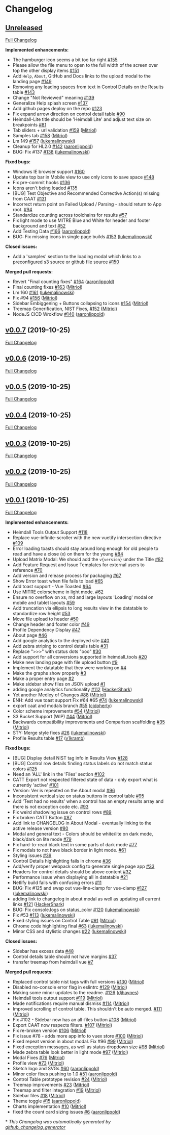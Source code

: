 # Changelog

## [Unreleased](https://github.com/mitre/heimdall-vuetify/tree/HEAD)

[Full Changelog](https://github.com/mitre/heimdall-vuetify/compare/v0.0.7...HEAD)

**Implemented enhancements:**

- The hamburger icon seems a bit too far right [\#155](https://github.com/mitre/heimdall-vuetify/issues/155)
- Please allow the file menu to open to the full width of the screen over top the other display items [\#151](https://github.com/mitre/heimdall-vuetify/issues/151)
- Add `Help`, `About`, GitHub and Docs links to the upload modal to the landing page [\#149](https://github.com/mitre/heimdall-vuetify/issues/149)
- Removing any leading spaces from text in Control Details on the Results table [\#143](https://github.com/mitre/heimdall-vuetify/issues/143)
- Change "Not Reviewed" meaning [\#139](https://github.com/mitre/heimdall-vuetify/issues/139)
- Generalize Help splash screen [\#137](https://github.com/mitre/heimdall-vuetify/issues/137)
- Add github pages deploy on the repo [\#123](https://github.com/mitre/heimdall-vuetify/issues/123)
- Fix expand arrow direction on control detail table [\#90](https://github.com/mitre/heimdall-vuetify/issues/90)
- Heimdall-Lite title should be 'Heimdall Lite' and adjust text size on breakpoints [\#81](https://github.com/mitre/heimdall-vuetify/issues/81)
- Tab sliders + url validation [\#159](https://github.com/mitre/heimdall-vuetify/pull/159) ([Mitriol](https://github.com/Mitriol))
- Samples tab [\#158](https://github.com/mitre/heimdall-vuetify/pull/158) ([Mitriol](https://github.com/Mitriol))
- Lm 149 [\#157](https://github.com/mitre/heimdall-vuetify/pull/157) ([lukemalinowski](https://github.com/lukemalinowski))
- Cleanup for HL2.0 [\#142](https://github.com/mitre/heimdall-vuetify/pull/142) ([aaronlippold](https://github.com/aaronlippold))
- BUG: Fix \#137 [\#138](https://github.com/mitre/heimdall-vuetify/pull/138) ([lukemalinowski](https://github.com/lukemalinowski))

**Fixed bugs:**

- Windows IE browser support [\#160](https://github.com/mitre/heimdall-vuetify/issues/160)
- Update top bar in Mobile view to use only icons to save space [\#148](https://github.com/mitre/heimdall-vuetify/issues/148)
- Fix pre-commit hooks [\#136](https://github.com/mitre/heimdall-vuetify/issues/136)
- Icons aren't being loaded [\#135](https://github.com/mitre/heimdall-vuetify/issues/135)
- \[BUG\] Test Objective and Recommended Corrective Action\(s\) missing from CAAT [\#131](https://github.com/mitre/heimdall-vuetify/issues/131)
- Incorrect return point on Failed Upload / Parsing - should return to App root. [\#94](https://github.com/mitre/heimdall-vuetify/issues/94)
- Standardize counting across toolchains for results [\#57](https://github.com/mitre/heimdall-vuetify/issues/57)
- Fix light mode to use MITRE Blue and White for header and footer background and text [\#52](https://github.com/mitre/heimdall-vuetify/issues/52)
- Add Testing Data  [\#166](https://github.com/mitre/heimdall-vuetify/pull/166) ([aaronlippold](https://github.com/aaronlippold))
- BUG: Fix missing icons in single page builds [\#153](https://github.com/mitre/heimdall-vuetify/pull/153) ([lukemalinowski](https://github.com/lukemalinowski))

**Closed issues:**

- Add a 'samples' section to the loading modal which links to a preconfigured s3 source or github file source [\#150](https://github.com/mitre/heimdall-vuetify/issues/150)

**Merged pull requests:**

- Revert "Final counting fixes" [\#164](https://github.com/mitre/heimdall-vuetify/pull/164) ([aaronlippold](https://github.com/aaronlippold))
- Final counting fixes [\#163](https://github.com/mitre/heimdall-vuetify/pull/163) ([Mitriol](https://github.com/Mitriol))
- Lm 160 [\#161](https://github.com/mitre/heimdall-vuetify/pull/161) ([lukemalinowski](https://github.com/lukemalinowski))
- Fix \#94 [\#156](https://github.com/mitre/heimdall-vuetify/pull/156) ([Mitriol](https://github.com/Mitriol))
- Sidebar Embiggening + Buttons collapsing to icons [\#154](https://github.com/mitre/heimdall-vuetify/pull/154) ([Mitriol](https://github.com/Mitriol))
- Treemap Generification, NIST Fixes,  [\#152](https://github.com/mitre/heimdall-vuetify/pull/152) ([Mitriol](https://github.com/Mitriol))
- NodeJS CICD Wrokflow [\#140](https://github.com/mitre/heimdall-vuetify/pull/140) ([aaronlippold](https://github.com/aaronlippold))

## [v0.0.7](https://github.com/mitre/heimdall-vuetify/tree/v0.0.7) (2019-10-25)

[Full Changelog](https://github.com/mitre/heimdall-vuetify/compare/v0.0.6...v0.0.7)

## [v0.0.6](https://github.com/mitre/heimdall-vuetify/tree/v0.0.6) (2019-10-25)

[Full Changelog](https://github.com/mitre/heimdall-vuetify/compare/v0.0.5...v0.0.6)

## [v0.0.5](https://github.com/mitre/heimdall-vuetify/tree/v0.0.5) (2019-10-25)

[Full Changelog](https://github.com/mitre/heimdall-vuetify/compare/v0.0.4...v0.0.5)

## [v0.0.4](https://github.com/mitre/heimdall-vuetify/tree/v0.0.4) (2019-10-25)

[Full Changelog](https://github.com/mitre/heimdall-vuetify/compare/v0.0.3...v0.0.4)

## [v0.0.3](https://github.com/mitre/heimdall-vuetify/tree/v0.0.3) (2019-10-25)

[Full Changelog](https://github.com/mitre/heimdall-vuetify/compare/v0.0.2...v0.0.3)

## [v0.0.2](https://github.com/mitre/heimdall-vuetify/tree/v0.0.2) (2019-10-25)

[Full Changelog](https://github.com/mitre/heimdall-vuetify/compare/v0.0.1...v0.0.2)

## [v0.0.1](https://github.com/mitre/heimdall-vuetify/tree/v0.0.1) (2019-10-25)

[Full Changelog](https://github.com/mitre/heimdall-vuetify/compare/0a3d7361c5f066020e4187c5333caa725238756b...v0.0.1)

**Implemented enhancements:**

- Heimdall Tools Output Support [\#118](https://github.com/mitre/heimdall-vuetify/issues/118)
- Replace vue-infinite-scroller with the new vuetify intersection directive [\#109](https://github.com/mitre/heimdall-vuetify/issues/109)
- Error loading toasts should stay around long enough for old people to read and have a close \(x\) on them for the young [\#84](https://github.com/mitre/heimdall-vuetify/issues/84)
- Upload Matrix Modal: We should add the `v{version}` under the Title  [\#82](https://github.com/mitre/heimdall-vuetify/issues/82)
- Add Feature Request and Issue Templates for external users to reference [\#70](https://github.com/mitre/heimdall-vuetify/issues/70)
- Add version and release process for packaging [\#67](https://github.com/mitre/heimdall-vuetify/issues/67)
- Show Error toast when file fails to load [\#65](https://github.com/mitre/heimdall-vuetify/issues/65)
- Add toast support - Vue Toasted [\#64](https://github.com/mitre/heimdall-vuetify/issues/64)
- Use MITRE colorscheme in light mode. [\#62](https://github.com/mitre/heimdall-vuetify/issues/62)
- Ensure no overflow on xs, md and large layouts 'Loading' modal on mobile and tablet layouts [\#59](https://github.com/mitre/heimdall-vuetify/issues/59)
- Add truncation via ellipsis to long results view in the datatable to standardize row height [\#53](https://github.com/mitre/heimdall-vuetify/issues/53)
- Move file upload to header [\#50](https://github.com/mitre/heimdall-vuetify/issues/50)
- Change header and footer color [\#49](https://github.com/mitre/heimdall-vuetify/issues/49)
- Profile Dependency Display [\#47](https://github.com/mitre/heimdall-vuetify/issues/47)
- About page [\#46](https://github.com/mitre/heimdall-vuetify/issues/46)
- Add google analytics to the deployed site [\#40](https://github.com/mitre/heimdall-vuetify/issues/40)
- Add zebra striping to control details table [\#31](https://github.com/mitre/heimdall-vuetify/issues/31)
- Replace "\>\>\>" with status dots "ooo" [\#30](https://github.com/mitre/heimdall-vuetify/issues/30)
- Add support for all conversions supported in heimdall\_tools [\#20](https://github.com/mitre/heimdall-vuetify/issues/20)
- Make new landing page with file upload button [\#9](https://github.com/mitre/heimdall-vuetify/issues/9)
- Implement the datatable that they were working on [\#4](https://github.com/mitre/heimdall-vuetify/issues/4)
- Make the graphs show properly [\#3](https://github.com/mitre/heimdall-vuetify/issues/3)
- Make a proper entry page [\#2](https://github.com/mitre/heimdall-vuetify/issues/2)
- Make sidebar show files on JSON upload [\#1](https://github.com/mitre/heimdall-vuetify/issues/1)
- adding google analytics functionality [\#112](https://github.com/mitre/heimdall-vuetify/pull/112) ([HackerShark](https://github.com/HackerShark))
- Yet another Medley of Changes [\#88](https://github.com/mitre/heimdall-vuetify/pull/88) ([Mitriol](https://github.com/Mitriol))
- ENH: Add vue toast support Fix \#64 \#65 [\#74](https://github.com/mitre/heimdall-vuetify/pull/74) ([lukemalinowski](https://github.com/lukemalinowski))
- export caat and modals branch [\#55](https://github.com/mitre/heimdall-vuetify/pull/55) ([cjdoherty](https://github.com/cjdoherty))
- Color scheme improvements [\#54](https://github.com/mitre/heimdall-vuetify/pull/54) ([Mitriol](https://github.com/Mitriol))
- S3 Bucket Support \(WIP\) [\#44](https://github.com/mitre/heimdall-vuetify/pull/44) ([Mitriol](https://github.com/Mitriol))
- Backwards compatibility improvements and Comparison scaffolding [\#35](https://github.com/mitre/heimdall-vuetify/pull/35) ([Mitriol](https://github.com/Mitriol))
- STY: Merge style fixes [\#26](https://github.com/mitre/heimdall-vuetify/pull/26) ([lukemalinowski](https://github.com/lukemalinowski))
- Profile Results table [\#17](https://github.com/mitre/heimdall-vuetify/pull/17) ([v1kramb](https://github.com/v1kramb))

**Fixed bugs:**

- \[BUG\] Display detail NIST tag info in Results View [\#128](https://github.com/mitre/heimdall-vuetify/issues/128)
- \[BUG\] Control row details finding status labels do not match status colors [\#125](https://github.com/mitre/heimdall-vuetify/issues/125)
- Need an 'ALL' link in the 'Files' section [\#102](https://github.com/mitre/heimdall-vuetify/issues/102)
- CATT Export not respected filtered state of data - only export what is currently 'active' [\#101](https://github.com/mitre/heimdall-vuetify/issues/101)
- Version: Ver is repeated on the About modal [\#96](https://github.com/mitre/heimdall-vuetify/issues/96)
- Inconsistent vertical size on status buttons in control table [\#95](https://github.com/mitre/heimdall-vuetify/issues/95)
- Add 'Test had no results' when a control has an empty results array and there is not exception code etc. [\#93](https://github.com/mitre/heimdall-vuetify/issues/93)
- Fix weird shadowing issue on control rows [\#89](https://github.com/mitre/heimdall-vuetify/issues/89)
- Fix broken CATT Button [\#87](https://github.com/mitre/heimdall-vuetify/issues/87)
- Add link to CHANGELOG in About Modal - eventually linking to the active release version [\#80](https://github.com/mitre/heimdall-vuetify/issues/80)
- Modal and general text - Colors should be white/lite on dark mode, black/dark on lite mode [\#79](https://github.com/mitre/heimdall-vuetify/issues/79)
- Fix hard-to-read black text in some parts of dark mode [\#77](https://github.com/mitre/heimdall-vuetify/issues/77)
- Fix modals to not have black border in light mode. [\#61](https://github.com/mitre/heimdall-vuetify/issues/61)
- Styling issues [\#39](https://github.com/mitre/heimdall-vuetify/issues/39)
- Control Details highlighting fails in chrome [\#36](https://github.com/mitre/heimdall-vuetify/issues/36)
- Add/verify proper webpack config to generate single page app [\#33](https://github.com/mitre/heimdall-vuetify/issues/33)
- Headers for control details should be above content  [\#32](https://github.com/mitre/heimdall-vuetify/issues/32)
- Performance issue when displaying all in datatable [\#21](https://github.com/mitre/heimdall-vuetify/issues/21)
- Netlify build fails with confusing errors [\#11](https://github.com/mitre/heimdall-vuetify/issues/11)
- BUG: Fix \#125 and swap out vue-line-clamp for vue-clamp [\#127](https://github.com/mitre/heimdall-vuetify/pull/127) ([lukemalinowski](https://github.com/lukemalinowski))
- adding link to changelog in about modal as well as updating all current links [\#121](https://github.com/mitre/heimdall-vuetify/pull/121) ([HackerShark](https://github.com/HackerShark))
- BUG: Fix console.logs on status\_color [\#120](https://github.com/mitre/heimdall-vuetify/pull/120) ([lukemalinowski](https://github.com/lukemalinowski))
- Fix \#53 [\#113](https://github.com/mitre/heimdall-vuetify/pull/113) ([lukemalinowski](https://github.com/lukemalinowski))
- Fixed styling issues on Control Table [\#91](https://github.com/mitre/heimdall-vuetify/pull/91) ([Mitriol](https://github.com/Mitriol))
- Chrome code highlighting final [\#63](https://github.com/mitre/heimdall-vuetify/pull/63) ([lukemalinowski](https://github.com/lukemalinowski))
- Minor CSS and stylistic changes [\#22](https://github.com/mitre/heimdall-vuetify/pull/22) ([lukemalinowski](https://github.com/lukemalinowski))

**Closed issues:**

- Sidebar has excess data [\#48](https://github.com/mitre/heimdall-vuetify/issues/48)
- Control details table should not have margins [\#37](https://github.com/mitre/heimdall-vuetify/issues/37)
- transfer treemap from heimdall vue [\#7](https://github.com/mitre/heimdall-vuetify/issues/7)

**Merged pull requests:**

- Replaced control table nist tags with full versions [\#130](https://github.com/mitre/heimdall-vuetify/pull/130) ([Mitriol](https://github.com/Mitriol))
- Disabled no-console error flag in eslintrc [\#129](https://github.com/mitre/heimdall-vuetify/pull/129) ([Mitriol](https://github.com/Mitriol))
- Making some minor updates to the readme. [\#126](https://github.com/mitre/heimdall-vuetify/pull/126) ([djhaynes](https://github.com/djhaynes))
- Heimdall tools output support [\#119](https://github.com/mitre/heimdall-vuetify/pull/119) ([Mitriol](https://github.com/Mitriol))
- Made notifications require manual dismiss [\#114](https://github.com/mitre/heimdall-vuetify/pull/114) ([Mitriol](https://github.com/Mitriol))
- Improved scrolling of control table. This shouldn't be auto merged. [\#111](https://github.com/mitre/heimdall-vuetify/pull/111) ([Mitriol](https://github.com/Mitriol))
- Fix \#102 - Sidebar now has an all-files button [\#108](https://github.com/mitre/heimdall-vuetify/pull/108) ([Mitriol](https://github.com/Mitriol))
- Export CAAT now respects filters. [\#107](https://github.com/mitre/heimdall-vuetify/pull/107) ([Mitriol](https://github.com/Mitriol))
- Fix re-broken version [\#106](https://github.com/mitre/heimdall-vuetify/pull/106) ([Mitriol](https://github.com/Mitriol))
- Fix issue \#78 - adds more app info to vuex store [\#100](https://github.com/mitre/heimdall-vuetify/pull/100) ([Mitriol](https://github.com/Mitriol))
- Fixed repeat version in about modal. Fix \#96 [\#99](https://github.com/mitre/heimdall-vuetify/pull/99) ([Mitriol](https://github.com/Mitriol))
- Fixed exception messages, as well as status dropdown size [\#98](https://github.com/mitre/heimdall-vuetify/pull/98) ([Mitriol](https://github.com/Mitriol))
- Made zebra table look better in light mode [\#97](https://github.com/mitre/heimdall-vuetify/pull/97) ([Mitriol](https://github.com/Mitriol))
- Modal Fixes [\#76](https://github.com/mitre/heimdall-vuetify/pull/76) ([Mitriol](https://github.com/Mitriol))
- Profile view [\#73](https://github.com/mitre/heimdall-vuetify/pull/73) ([Mitriol](https://github.com/Mitriol))
- Sketch logo and SVGs [\#60](https://github.com/mitre/heimdall-vuetify/pull/60) ([aaronlippold](https://github.com/aaronlippold))
- Minor color fixes pushing to 1.0 [\#51](https://github.com/mitre/heimdall-vuetify/pull/51) ([aaronlippold](https://github.com/aaronlippold))
- Control Table prototype revision [\#24](https://github.com/mitre/heimdall-vuetify/pull/24) ([Mitriol](https://github.com/Mitriol))
- Treemap improvements [\#23](https://github.com/mitre/heimdall-vuetify/pull/23) ([Mitriol](https://github.com/Mitriol))
- Treemap and filter integration [\#19](https://github.com/mitre/heimdall-vuetify/pull/19) ([Mitriol](https://github.com/Mitriol))
- Sidebar files [\#18](https://github.com/mitre/heimdall-vuetify/pull/18) ([Mitriol](https://github.com/Mitriol))
- Theme toggle [\#15](https://github.com/mitre/heimdall-vuetify/pull/15) ([aaronlippold](https://github.com/aaronlippold))
- Charts implementation [\#10](https://github.com/mitre/heimdall-vuetify/pull/10) ([Mitriol](https://github.com/Mitriol))
- fixed the count card sizing issues [\#6](https://github.com/mitre/heimdall-vuetify/pull/6) ([aaronlippold](https://github.com/aaronlippold))



\* *This Changelog was automatically generated by [github_changelog_generator](https://github.com/github-changelog-generator/github-changelog-generator)*
